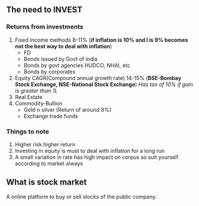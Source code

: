 ## The need to INVEST

### Returns from investments
1. Fixed Income methods 8-11% (**if inflation is 10% and I is 9% becomes not the best way to deal with inflation**)
   - FD
   - Bonds issued by Govt of india
   - Bonds by govt agencies HUDCO, NHAI, etc
   - Bonds by corporates
2. Equity CAGR(Compound annual growth rate) 14-15% (**BSE-Bombay Stock Exchange, NSE-National Stock Exchange**)
   *Has tax of 10% if gain is greater than 1L*
3. Real Estate
4. Commodity-Bullion
   - Gold n silver (Return of around 8%)
   - Exchange trade funds
   
### Things to note

1. Higher risk higher return
2. Investing in equity is must to deal with inflation for a long run
3. A small variation in rate has high impact on corpus so suit yourself according to market always

## What is stock market
A online platform to buy or sell stocks of the public company. 
